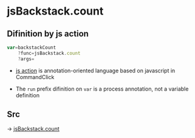# jsBackstack.count

## Difinition by js action

```js.js
var=backstackCount
	?func=jsBackstack.count
	?args=

```

- [js action](#) is annotation-oriented language based on javascript in CommandClick

- The `run` prefix difinition on `var` is a process annotation, not a variable definition

## Src

-> [jsBackstack.count](https://github.com/puutaro/CommandClick/blob/master/app/src/main/java/com/puutaro/commandclick/fragment_lib/terminal_fragment/js_interface/system/JsBackstack.kt#L12)


